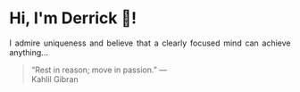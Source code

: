 # Hi, I'm Derrick 👋!
<p align="justify">I admire uniqueness and believe that a clearly focused mind can achieve anything...</p> 
<!-- #quote-start -->
<blockquote>&ldquo;Rest in reason; move in passion.&rdquo; &mdash; <footer>Kahlil Gibran</footer></blockquote>
<!-- #quote-end -->
